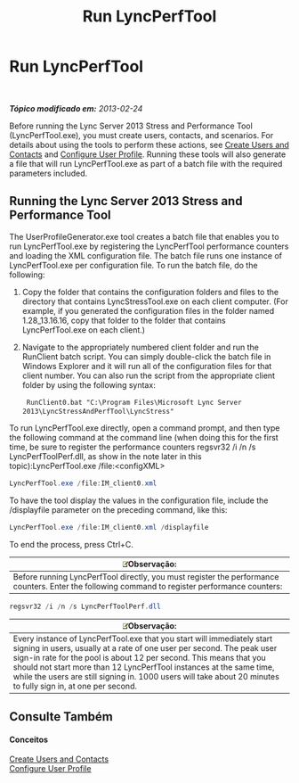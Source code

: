 ﻿---
title: Run LyncPerfTool
TOCTitle: Run LyncPerfTool
ms:assetid: f2fd1940-d744-47b5-b299-04a914039182
ms:mtpsurl: https://technet.microsoft.com/pt-br/library/JJ945612(v=OCS.15)
ms:contentKeyID: 52057787
ms.date: 06/25/2014
mtps_version: v=OCS.15
ms.translationtype: HT
---

# Run LyncPerfTool

 

_**Tópico modificado em:** 2013-02-24_

Before running the Lync Server 2013 Stress and Performance Tool (LyncPerfTool.exe), you must create users, contacts, and scenarios. For details about using the tools to perform these actions, see [Create Users and Contacts](create-users-and-contacts.md) and [Configure User Profile](configure-user-profile.md). Running these tools will also generate a file that will run LyncPerfTool.exe as part of a batch file with the required parameters included.

## Running the Lync Server 2013 Stress and Performance Tool

The UserProfileGenerator.exe tool creates a batch file that enables you to run LyncPerfTool.exe by registering the LyncPerfTool performance counters and loading the XML configuration file. The batch file runs one instance of LyncPerfTool.exe per configuration file. To run the batch file, do the following:

1.  Copy the folder that contains the configuration folders and files to the directory that contains LyncStressTool.exe on each client computer. (For example, if you generated the configuration files in the folder named 1.28\_13.16.16, copy that folder to the folder that contains LyncPerfTool.exe on each client.)

2.  Navigate to the appropriately numbered client folder and run the RunClient batch script. You can simply double-click the batch file in Windows Explorer and it will run all of the configuration files for that client number. You can also run the script from the appropriate client folder by using the following syntax:
    
       ```batch
        RunClient0.bat "C:\Program Files\Microsoft Lync Server 2013\LyncStressAndPerfTool\LyncStress" 
       ```

To run LyncPerfTool.exe directly, open a command prompt, and then type the following command at the command line (when doing this for the first time, be sure to register the performance counters regsvr32 /i /n /s LyncPerfToolPerf.dll, as show in the note later in this topic):LyncPerfTool.exe /file:\<configXML\>

```Powershell
LyncPerfTool.exe /file:IM_client0.xml
```

To have the tool display the values in the configuration file, include the /displayfile parameter on the preceding command, like this:

```Powershell
LyncPerfTool.exe /file:IM_client0.xml /displayfile
```

To end the process, press Ctrl+C.

<table>
<thead>
<tr class="header">
<th><img src="images/JJ945587.note(OCS.15).gif" title="note" alt="note" />Observação:</th>
</tr>
</thead>
<tbody>
<tr class="odd">
<td>Before running LyncPerfTool directly, you must register the performance counters. Enter the following command to register performance counters:</td>
</tr>
</tbody>
</table>


```Powershell
regsvr32 /i /n /s LyncPerfToolPerf.dll
```

<table>
<thead>
<tr class="header">
<th><img src="images/JJ945587.note(OCS.15).gif" title="note" alt="note" />Observação:</th>
</tr>
</thead>
<tbody>
<tr class="odd">
<td>Every instance of LyncPerfTool.exe that you start will immediately start signing in users, usually at a rate of one user per second. The peak user sign-in rate for the pool is about 12 per second. This means that you should not start more than 12 LyncPerfTool instances at the same time, while the users are still signing in. 1000 users will take about 20 minutes to fully sign in, at one per second.</td>
</tr>
</tbody>
</table>


## Consulte Também

#### Conceitos

[Create Users and Contacts](create-users-and-contacts.md)  
[Configure User Profile](configure-user-profile.md)

